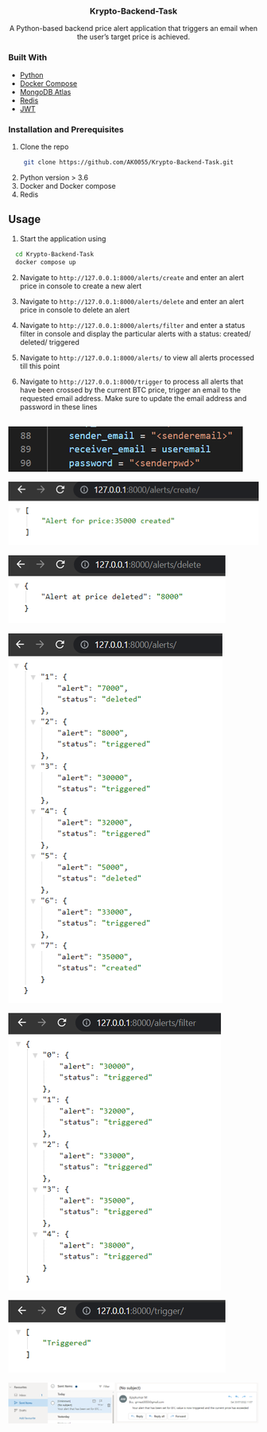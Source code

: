 
<h3 align="center">Krypto-Backend-Task</h3>
<p align="center">
    A Python-based backend price alert application that triggers an email when the user’s target price is
achieved.
    <br /></p>

### Built With

- [Python](https://www.python.org/)
- [Docker Compose](https://docs.docker.com/compose/)
- [MongoDB Atlas](https://www.mongodb.com/)
- [Redis](https://redis.io/)
- [JWT](https://jwt.io/)

### Installation and Prerequisites
1. Clone the repo
    ```sh
     git clone https://github.com/AK0055/Krypto-Backend-Task.git
    ```
2. Python version > 3.6
3. Docker and Docker compose
4. Redis 

## Usage
1. Start the application using
```sh
  cd Krypto-Backend-Task
  docker compose up
  ```
2. Navigate to `http://127.0.0.1:8000/alerts/create` and enter an alert price in console to create a new alert

3. Navigate to `http://127.0.0.1:8000/alerts/delete` and enter an alert price in console to delete an alert

4. Navigate to `http://127.0.0.1:8000/alerts/filter` and enter a status filter in console and display the particular alerts with a status: created/ deleted/ triggered

5. Navigate to `http://127.0.0.1:8000/alerts/` to view all alerts processed till this point

6. Navigate to `http://127.0.0.1:8000/trigger` to process all alerts that have been crossed by the current BTC price, trigger an email to the requested email address.  Make sure to update the email address and password in these lines
<br/>
 <div style="tab-size: 2">
 <img src="images/emailpwd.png" alt="img" >
</div>
<br/>
<div style="tab-size: 2">
 <img src="images/created.png" alt="img" >
</div>
<br/>
<div style="tab-size: 2">
 <img src="images/delete.png" alt="img" >
</div>
<br/>
<div style="tab-size: 2">
 <img src="images/alerts.png" alt="img" >
</div>
<br/>
<div style="tab-size: 2">
 <img src="images/filter.png" alt="img" >
</div>
<br/>
<div style="tab-size: 2">
 <img src="images/trigger.png" alt="img" >
</div>
<br/>
<div style="tab-size: 2">
 <img src="images/alertemail.png" alt="img" >
</div>
